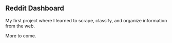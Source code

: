 ## Reddit Dashboard
My first project where I learned to scrape, classify, and organize information from the web. 

More to come.
